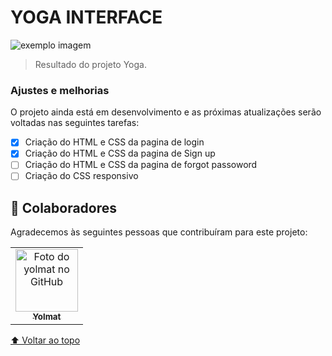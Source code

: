 # YOGA INTERFACE

<!---Esses são exemplos. Veja https://shields.io para outras pessoas ou para personalizar este conjunto de escudos. Você pode querer incluir dependências, status do projeto e informações de licença aqui--->

<img src="exemplo-image.png" alt="exemplo imagem">

> Resultado do projeto Yoga.
### Ajustes e melhorias

O projeto ainda está em desenvolvimento e as próximas atualizações serão voltadas nas seguintes tarefas:

- [x] Criação do HTML e CSS da pagina de login
- [x] Criação do HTML e CSS da pagina de Sign up
- [ ] Criação do HTML e CSS da pagina de forgot passoword
- [ ] Criação do CSS responsivo

## 🤝 Colaboradores

Agradecemos às seguintes pessoas que contribuíram para este projeto:

<table>
  <tr>
    <td align="center">
      <a href="#">
        <img src="https://avatars3.githubusercontent.com/u/31936044" width="100px;" alt="Foto do yolmat no GitHub"/><br>
        <sub>
          <b>Yolmat</b>
        </sub>
      </a>
    </td>
  </tr>
</table>

[⬆ Voltar ao topo](#nome-do-projeto)<br>